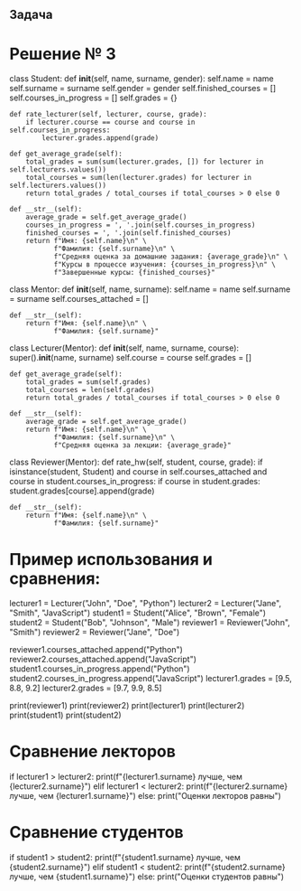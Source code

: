 ## Задача
# Решение № 3
class Student:
    def __init__(self, name, surname, gender):
        self.name = name
        self.surname = surname
        self.gender = gender
        self.finished_courses = []
        self.courses_in_progress = []
        self.grades = {}

    def rate_lecturer(self, lecturer, course, grade):
        if lecturer.course == course and course in self.courses_in_progress:
            lecturer.grades.append(grade)

    def get_average_grade(self):
        total_grades = sum(sum(lecturer.grades, []) for lecturer in self.lecturers.values())
        total_courses = sum(len(lecturer.grades) for lecturer in self.lecturers.values())
        return total_grades / total_courses if total_courses > 0 else 0

    def __str__(self):
        average_grade = self.get_average_grade()
        courses_in_progress = ', '.join(self.courses_in_progress)
        finished_courses = ', '.join(self.finished_courses)
        return f"Имя: {self.name}\n" \
               f"Фамилия: {self.surname}\n" \
               f"Средняя оценка за домашние задания: {average_grade}\n" \
               f"Курсы в процессе изучения: {courses_in_progress}\n" \
               f"Завершенные курсы: {finished_courses}"


class Mentor:
    def __init__(self, name, surname):
        self.name = name
        self.surname = surname
        self.courses_attached = []

    def __str__(self):
        return f"Имя: {self.name}\n" \
               f"Фамилия: {self.surname}"


class Lecturer(Mentor):
    def __init__(self, name, surname, course):
        super().__init__(name, surname)
        self.course = course
        self.grades = []

    def get_average_grade(self):
        total_grades = sum(self.grades)
        total_courses = len(self.grades)
        return total_grades / total_courses if total_courses > 0 else 0

    def __str__(self):
        average_grade = self.get_average_grade()
        return f"Имя: {self.name}\n" \
               f"Фамилия: {self.surname}\n" \
               f"Средняя оценка за лекции: {average_grade}"


class Reviewer(Mentor):
    def rate_hw(self, student, course, grade):
        if isinstance(student, Student) and course in self.courses_attached and course in student.courses_in_progress:
            if course in student.grades:
                student.grades[course].append(grade)

    def __str__(self):
        return f"Имя: {self.name}\n" \
               f"Фамилия: {self.surname}"


# Пример использования и сравнения:
 lecturer1 = Lecturer("John", "Doe", "Python")
 lecturer2 = Lecturer("Jane", "Smith", "JavaScript")
 student1 = Student("Alice", "Brown", "Female")
 student2 = Student("Bob", "Johnson", "Male")
 reviewer1 = Reviewer("John", "Smith")
 reviewer2 = Reviewer("Jane", "Doe")

 reviewer1.courses_attached.append("Python")
 reviewer2.courses_attached.append("JavaScript")
 student1.courses_in_progress.append("Python")
 student2.courses_in_progress.append("JavaScript")
 lecturer1.grades = [9.5, 8.8, 9.2]
 lecturer2.grades = [9.7, 9.9, 8.5]

 print(reviewer1)
 print(reviewer2)
 print(lecturer1)
 print(lecturer2)
 print(student1)
 print(student2)

 # Сравнение лекторов
 if lecturer1 > lecturer2:
     print(f"{lecturer1.surname} лучше, чем {lecturer2.surname}")
 elif lecturer1 < lecturer2:
     print(f"{lecturer2.surname} лучше, чем {lecturer1.surname}")
 else:
     print("Оценки лекторов равны")

 # Сравнение студентов
 if student1 > student2:
     print(f"{student1.surname} лучше, чем {student2.surname}")
 elif student1 < student2:
     print(f"{student2.surname} лучше, чем {student1.surname}")
 else:
     print("Оценки студентов равны")